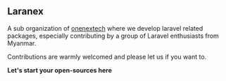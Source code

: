 ## Laranex

A sub organization of [onenextech](https://github.com/onenextech) where we develop laravel related packages, especially contributing by a group of Laravel enthusiasts from Myanmar.

Contributions are warmly welcomed and please let us if you want to.

**Let's start your open-sources here**


